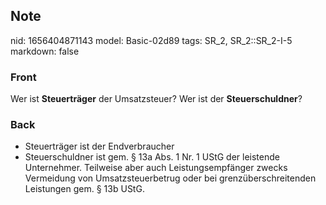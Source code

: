 ## Note
nid: 1656404871143
model: Basic-02d89
tags: SR_2, SR_2::SR_2-I-5
markdown: false

### Front
Wer ist <b>Steuerträger</b> der Umsatzsteuer? Wer ist der
<b>Steuerschuldner</b>?

### Back
<ul><li>Steuerträger ist der Endverbraucher</li><li>Steuerschuldner ist gem. § 13a Abs. 1 Nr. 1 UStG der leistende Unternehmer. Teilweise aber auch Leistungsempfänger zwecks Vermeidung von Umsatzsteuerbetrug oder bei grenzüberschreitenden Leistungen gem. § 13b UStG.</li></ul>
